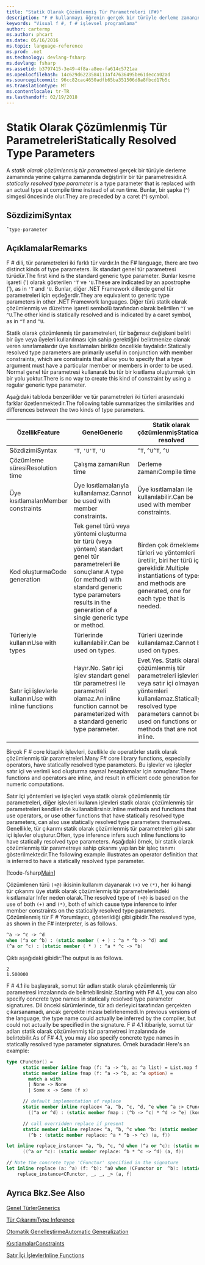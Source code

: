 ```yaml
---
title: "Statik Olarak Çözümlenmiş Tür Parametreleri (F#)"
description: "F # kullanmayı öğrenin gerçek bir türüyle derleme zamanında yerine çalışma zamanında değiştirilir statik olarak çözümlenmiş tür parametresi."
keywords: "Visual f #, f # işlevsel programlama"
author: cartermp
ms.author: phcart
ms.date: 05/16/2016
ms.topic: language-reference
ms.prod: .net
ms.technology: devlang-fsharp
ms.devlang: fsharp
ms.assetid: b3797415-3e49-4f8a-a8ee-fa614c5721aa
ms.openlocfilehash: 14c629d6223584113af47636495be61decca02ad
ms.sourcegitcommit: 96cc82cac4650adfb65ba351506d8a8fbcd17b5c
ms.translationtype: MT
ms.contentlocale: tr-TR
ms.lasthandoff: 02/19/2018
---
```

# <a name="statically-resolved-type-parameters"></a><span data-ttu-id="f43ec-104">Statik Olarak Çözümlenmiş Tür Parametreleri</span><span class="sxs-lookup"><span data-stu-id="f43ec-104">Statically Resolved Type Parameters</span></span>

<span data-ttu-id="f43ec-105">A *statik olarak çözümlenmiş tür parametresi* gerçek bir türüyle derleme zamanında yerine çalışma zamanında değiştirilir bir tür parametresidir.</span><span class="sxs-lookup"><span data-stu-id="f43ec-105">A *statically resolved type parameter* is a type parameter that is replaced with an actual type at compile time instead of at run time.</span></span> <span data-ttu-id="f43ec-106">Bunlar, bir şapka (^) simgesi öncesinde olur.</span><span class="sxs-lookup"><span data-stu-id="f43ec-106">They are preceded by a caret (^) symbol.</span></span>


## <a name="syntax"></a><span data-ttu-id="f43ec-107">Sözdizimi</span><span class="sxs-lookup"><span data-stu-id="f43ec-107">Syntax</span></span>

```
ˆtype-parameter
```

## <a name="remarks"></a><span data-ttu-id="f43ec-108">Açıklamalar</span><span class="sxs-lookup"><span data-stu-id="f43ec-108">Remarks</span></span>
<span data-ttu-id="f43ec-109">F # dili, tür parametreleri iki farklı tür vardır.</span><span class="sxs-lookup"><span data-stu-id="f43ec-109">In the F# language, there are two distinct kinds of type parameters.</span></span> <span data-ttu-id="f43ec-110">İlk standart genel tür parametresi türüdür.</span><span class="sxs-lookup"><span data-stu-id="f43ec-110">The first kind is the standard generic type parameter.</span></span> <span data-ttu-id="f43ec-111">Bunlar kesme işareti (') olarak gösterilen `'T` ve `'U`.</span><span class="sxs-lookup"><span data-stu-id="f43ec-111">These are indicated by an apostrophe ('), as in `'T` and `'U`.</span></span> <span data-ttu-id="f43ec-112">Bunlar, diğer .NET Framework dillerde genel tür parametreleri için eşdeğerdir.</span><span class="sxs-lookup"><span data-stu-id="f43ec-112">They are equivalent to generic type parameters in other .NET Framework languages.</span></span> <span data-ttu-id="f43ec-113">Diğer türü statik olarak çözümlenmiş ve düzeltme işareti sembolü tarafından olarak belirtilen `^T` ve `^U`.</span><span class="sxs-lookup"><span data-stu-id="f43ec-113">The other kind is statically resolved and is indicated by a caret symbol, as in `^T` and `^U`.</span></span>

<span data-ttu-id="f43ec-114">Statik olarak çözümlenmiş tür parametreleri, tür bağımsız değişkeni belirli bir üye veya üyeleri kullanılması için sahip gerektiğini belirtmenize olanak veren sınırlamalardır üye kısıtlamaları birlikte öncelikle faydalıdır.</span><span class="sxs-lookup"><span data-stu-id="f43ec-114">Statically resolved type parameters are primarily useful in conjunction with member constraints, which are constraints that allow you to specify that a type argument must have a particular member or members in order to be used.</span></span> <span data-ttu-id="f43ec-115">Normal genel tür parametresi kullanarak bu tür bir kısıtlama oluşturmak için bir yolu yoktur.</span><span class="sxs-lookup"><span data-stu-id="f43ec-115">There is no way to create this kind of constraint by using a regular generic type parameter.</span></span>

<span data-ttu-id="f43ec-116">Aşağıdaki tabloda benzerlikler ve tür parametreleri iki türleri arasındaki farklar özetlenmektedir.</span><span class="sxs-lookup"><span data-stu-id="f43ec-116">The following table summarizes the similarities and differences between the two kinds of type parameters.</span></span>

|<span data-ttu-id="f43ec-117">Özellik</span><span class="sxs-lookup"><span data-stu-id="f43ec-117">Feature</span></span>|<span data-ttu-id="f43ec-118">Genel</span><span class="sxs-lookup"><span data-stu-id="f43ec-118">Generic</span></span>|<span data-ttu-id="f43ec-119">Statik olarak çözümlenmiş</span><span class="sxs-lookup"><span data-stu-id="f43ec-119">Statically resolved</span></span>|
|-------|-------|-------------------|
|<span data-ttu-id="f43ec-120">Sözdizimi</span><span class="sxs-lookup"><span data-stu-id="f43ec-120">Syntax</span></span>|<span data-ttu-id="f43ec-121">`'T`, `'U`</span><span class="sxs-lookup"><span data-stu-id="f43ec-121">`'T`, `'U`</span></span>|<span data-ttu-id="f43ec-122">`^T`, `^U`</span><span class="sxs-lookup"><span data-stu-id="f43ec-122">`^T`, `^U`</span></span>|
|<span data-ttu-id="f43ec-123">Çözümleme süresi</span><span class="sxs-lookup"><span data-stu-id="f43ec-123">Resolution time</span></span>|<span data-ttu-id="f43ec-124">Çalışma zamanı</span><span class="sxs-lookup"><span data-stu-id="f43ec-124">Run time</span></span>|<span data-ttu-id="f43ec-125">Derleme zamanı</span><span class="sxs-lookup"><span data-stu-id="f43ec-125">Compile time</span></span>|
|<span data-ttu-id="f43ec-126">Üye kısıtlamaları</span><span class="sxs-lookup"><span data-stu-id="f43ec-126">Member constraints</span></span>|<span data-ttu-id="f43ec-127">Üye kısıtlamalarıyla kullanılamaz.</span><span class="sxs-lookup"><span data-stu-id="f43ec-127">Cannot be used with member constraints.</span></span>|<span data-ttu-id="f43ec-128">Üye kısıtlamaları ile kullanılabilir.</span><span class="sxs-lookup"><span data-stu-id="f43ec-128">Can be used with member constraints.</span></span>|
|<span data-ttu-id="f43ec-129">Kod oluşturma</span><span class="sxs-lookup"><span data-stu-id="f43ec-129">Code generation</span></span>|<span data-ttu-id="f43ec-130">Tek genel türü veya yöntemi oluşturma bir türü (veya yöntem) standart genel tür parametreleri ile sonuçlanır.</span><span class="sxs-lookup"><span data-stu-id="f43ec-130">A type (or method) with standard generic type parameters results in the generation of a single generic type or method.</span></span>|<span data-ttu-id="f43ec-131">Birden çok örneklemesi türleri ve yöntemleri üretilir, biri her türü için gereklidir.</span><span class="sxs-lookup"><span data-stu-id="f43ec-131">Multiple instantiations of types and methods are generated, one for each type that is needed.</span></span>|
|<span data-ttu-id="f43ec-132">Türleriyle kullanın</span><span class="sxs-lookup"><span data-stu-id="f43ec-132">Use with types</span></span>|<span data-ttu-id="f43ec-133">Türlerinde kullanılabilir.</span><span class="sxs-lookup"><span data-stu-id="f43ec-133">Can be used on types.</span></span>|<span data-ttu-id="f43ec-134">Türleri üzerinde kullanılamaz.</span><span class="sxs-lookup"><span data-stu-id="f43ec-134">Cannot be used on types.</span></span>|
|<span data-ttu-id="f43ec-135">Satır içi işlevlerle kullanın</span><span class="sxs-lookup"><span data-stu-id="f43ec-135">Use with inline functions</span></span>|<span data-ttu-id="f43ec-136">Hayır.</span><span class="sxs-lookup"><span data-stu-id="f43ec-136">No.</span></span> <span data-ttu-id="f43ec-137">Satır içi işlev standart genel tür parametresi ile parametreli olamaz.</span><span class="sxs-lookup"><span data-stu-id="f43ec-137">An inline function cannot be parameterized with a standard generic type parameter.</span></span>|<span data-ttu-id="f43ec-138">Evet.</span><span class="sxs-lookup"><span data-stu-id="f43ec-138">Yes.</span></span> <span data-ttu-id="f43ec-139">Statik olarak çözümlenmiş tür parametreleri işlevleri veya satır içi olmayan yöntemleri kullanılamaz.</span><span class="sxs-lookup"><span data-stu-id="f43ec-139">Statically resolved type parameters cannot be used on functions or methods that are not inline.</span></span>|

<span data-ttu-id="f43ec-140">Birçok F # core kitaplık işlevleri, özellikle de operatörler statik olarak çözümlenmiş tür parametreleri.</span><span class="sxs-lookup"><span data-stu-id="f43ec-140">Many F# core library functions, especially operators, have statically resolved type parameters.</span></span> <span data-ttu-id="f43ec-141">Bu işlevler ve işleçler satır içi ve verimli kod oluşturma sayısal hesaplamalar için sonuçlanır.</span><span class="sxs-lookup"><span data-stu-id="f43ec-141">These functions and operators are inline, and result in efficient code generation for numeric computations.</span></span>

<span data-ttu-id="f43ec-142">Satır içi yöntemleri ve işleçleri veya statik olarak çözümlenmiş tür parametreleri, diğer işlevleri kullanın işlevleri statik olarak çözümlenmiş tür parametreleri kendileri de kullanabilirsiniz.</span><span class="sxs-lookup"><span data-stu-id="f43ec-142">Inline methods and functions that use operators, or use other functions that have statically resolved type parameters, can also use statically resolved type parameters themselves.</span></span> <span data-ttu-id="f43ec-143">Genellikle, tür çıkarımı statik olarak çözümlenmiş tür parametreleri gibi satır içi işlevler oluşturur.</span><span class="sxs-lookup"><span data-stu-id="f43ec-143">Often, type inference infers such inline functions to have statically resolved type parameters.</span></span> <span data-ttu-id="f43ec-144">Aşağıdaki örnek, bir statik olarak çözümlenmiş tür parametreye sahip çıkarımı yapılan bir işleç tanımı gösterilmektedir.</span><span class="sxs-lookup"><span data-stu-id="f43ec-144">The following example illustrates an operator definition that is inferred to have a statically resolved type parameter.</span></span>

[!code-fsharp[Main](../../../../samples/snippets/fsharp/lang-ref-3/snippet401.fs)]

<span data-ttu-id="f43ec-145">Çözümlenen türü `(+@)` ikisinin kullanım dayanarak `(+)` ve `(*)`, her iki hangi tür çıkarımı üye statik olarak çözümlenmiş tür parametrelerindeki kısıtlamalar Infer neden olarak.</span><span class="sxs-lookup"><span data-stu-id="f43ec-145">The resolved type of `(+@)` is based on the use of both `(+)` and `(*)`, both of which cause type inference to infer member constraints on the statically resolved type parameters.</span></span> <span data-ttu-id="f43ec-146">Çözümlenmiş tür F # Yorumlayıcı, gösterildiği gibi gibidir.</span><span class="sxs-lookup"><span data-stu-id="f43ec-146">The resolved type, as shown in the F# interpreter, is as follows.</span></span>

```fsharp
^a -> ^c -> ^d
when (^a or ^b) : (static member ( + ) : ^a * ^b -> ^d) and
(^a or ^c) : (static member ( * ) : ^a * ^c -> ^b)
```

<span data-ttu-id="f43ec-147">Çıktı aşağıdaki gibidir:</span><span class="sxs-lookup"><span data-stu-id="f43ec-147">The output is as follows.</span></span>

```
2
1.500000
```

<span data-ttu-id="f43ec-148">F # 4.1 ile başlayarak, somut tür adları statik olarak çözümlenmiş tür parametresi imzalarında de belirtebilirsiniz.</span><span class="sxs-lookup"><span data-stu-id="f43ec-148">Starting with F# 4.1, you can also specify concrete type names in statically resolved type parameter signatures.</span></span>  <span data-ttu-id="f43ec-149">Dil önceki sürümlerinde, tür adı derleyici tarafından gerçekten çıkarsanamadı, ancak gerçekte imzası belirlenemedi.</span><span class="sxs-lookup"><span data-stu-id="f43ec-149">In previous versions of the language, the type name could actually be inferred by the compiler, but could not actually be specified in the signature.</span></span>  <span data-ttu-id="f43ec-150">F # 4.1 itibariyle, somut tür adları statik olarak çözümlenmiş tür parametresi imzalarında de belirtebilir.</span><span class="sxs-lookup"><span data-stu-id="f43ec-150">As of F# 4.1, you may also specify concrete type names in statically resolved type parameter signatures.</span></span> <span data-ttu-id="f43ec-151">Örnek buradadır:</span><span class="sxs-lookup"><span data-stu-id="f43ec-151">Here's an example:</span></span>

```fsharp
type CFunctor() = 
      static member inline fmap (f: ^a -> ^b, a: ^a list) = List.map f a
      static member inline fmap (f: ^a -> ^b, a: ^a option) =
        match a with
        | None -> None
        | Some x -> Some (f x)

      // default implementation of replace
      static member inline replace< ^a, ^b, ^c, ^d, ^e when ^a :> CFunctor and (^a or ^d): (static member fmap: (^b -> ^c) * ^d -> ^e) > (a, f) =
        ((^a or ^d) : (static member fmap : (^b -> ^c) * ^d -> ^e) (konst a, f))

      // call overridden replace if present
      static member inline replace< ^a, ^b, ^c when ^b: (static member replace: ^a * ^b -> ^c)>(a: ^a, f: ^b) =
        (^b : (static member replace: ^a * ^b -> ^c) (a, f))

let inline replace_instance< ^a, ^b, ^c, ^d when (^a or ^c): (static member replace: ^b * ^c -> ^d)> (a: ^b, f: ^c) =
      ((^a or ^c): (static member replace: ^b * ^c -> ^d) (a, f))

// Note the concrete type 'CFunctor' specified in the signature
let inline replace (a: ^a) (f: ^b): ^a0 when (CFunctor or  ^b): (static member replace: ^a *  ^b ->  ^a0) =
    replace_instance<CFunctor, _, _, _> (a, f)
```

## <a name="see-also"></a><span data-ttu-id="f43ec-152">Ayrıca Bkz.</span><span class="sxs-lookup"><span data-stu-id="f43ec-152">See Also</span></span>
[<span data-ttu-id="f43ec-153">Genel Türler</span><span class="sxs-lookup"><span data-stu-id="f43ec-153">Generics</span></span>](index.md)

[<span data-ttu-id="f43ec-154">Tür Çıkarımı</span><span class="sxs-lookup"><span data-stu-id="f43ec-154">Type Inference</span></span>](../type-inference.md)

[<span data-ttu-id="f43ec-155">Otomatik Genelleştirme</span><span class="sxs-lookup"><span data-stu-id="f43ec-155">Automatic Generalization</span></span>](automatic-generalization.md)

[<span data-ttu-id="f43ec-156">Kısıtlamalar</span><span class="sxs-lookup"><span data-stu-id="f43ec-156">Constraints</span></span>](constraints.md)

[<span data-ttu-id="f43ec-157">Satır İçi İşlevler</span><span class="sxs-lookup"><span data-stu-id="f43ec-157">Inline Functions</span></span>](../functions/inline-functions.md)
